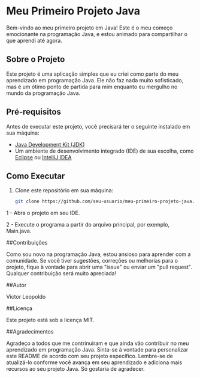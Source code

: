 # Meu Primeiro Projeto Java

Bem-vindo ao meu primeiro projeto em Java! 
Este é o meu começo emocionante na programação Java, 
e estou animado para compartilhar o que aprendi até agora.

## Sobre o Projeto

Este projeto é uma aplicação simples que eu criei como parte do meu aprendizado em programação Java. Ele não faz nada muito sofisticado, mas é um ótimo ponto de partida para mim enquanto eu mergulho no mundo da programação Java.

## Pré-requisitos

Antes de executar este projeto, você precisará ter o seguinte instalado em sua máquina:

- [Java Development Kit (JDK)](https://www.oracle.com/java/technologies/javase-downloads.html)
- Um ambiente de desenvolvimento integrado (IDE) de sua escolha, como [Eclipse](https://www.eclipse.org/) ou [IntelliJ IDEA](https://www.jetbrains.com/idea/)

## Como Executar

1. Clone este repositório em sua máquina:

   ```bash
   git clone https://github.com/seu-usuario/meu-primeiro-projeto-java.git

1 - Abra o projeto em seu IDE.

2 - Execute o programa a partir do arquivo principal, por exemplo, Main.java.

##Contribuições

Como sou novo na programação Java, estou ansioso para aprender com a comunidade. Se você tiver sugestões, correções ou melhorias para o projeto, fique à vontade para abrir uma "issue" ou enviar um "pull request". Qualquer contribuição será muito apreciada!

##Autor

Victor Leopoldo

##Licença

Este projeto está sob a licença MIT.

##Agradecimentos

Agradeço a todos que me contrinuiram e que ainda vão contribuir no meu aprendizado em programação Java.
Sinta-se à vontade para personalizar este README de acordo com seu projeto específico. Lembre-se de atualizá-lo conforme você avança em seu aprendizado e adiciona mais recursos ao seu projeto Java.
Só gostaria de agradecer.